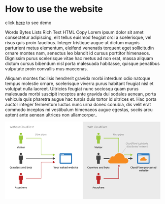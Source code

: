 # How to use the website

click [here](https://www.markdownguide.org/) to see demo


Words Bytes Lists Rich Text HTML Copy Lorem ipsum dolor sit amet consectetur adipiscing, elit tellus euismod feugiat orci a scelerisque, vel risus quis proin faucibus. Integer tristique augue ut dictum magnis parturient metus elementum, eleifend venenatis torquent eget sollicitudin ornare montes nam, senectus leo blandit id cursus porttitor himenaeos. Dignissim purus scelerisque vitae hac metus ad non erat, massa aliquam dictum cursus bibendum nisl porta malesuada habitasse, quisque penatibus vulputate proin convallis mus maecenas.

Aliquam montes facilisis hendrerit gravida morbi interdum odio natoque tempus molestie ornare, scelerisque viverra purus habitant feugiat nisl et volutpat nulla laoreet. Ultricies feugiat nunc sociosqu quam purus malesuada morbi suscipit inceptos ante gravida dui sodales aenean, porta vehicula quis pharetra augue hac turpis duis tortor id ultrices et. Hac porta auctor integer fermentum luctus nunc urna donec conubia, dis velit erat commodo inceptos mi vestibulum himenaeos augue egestas, sociis arcu aptent ante aenean ultrices non ullamcorper..

![alt text](cloudflaresema.png)